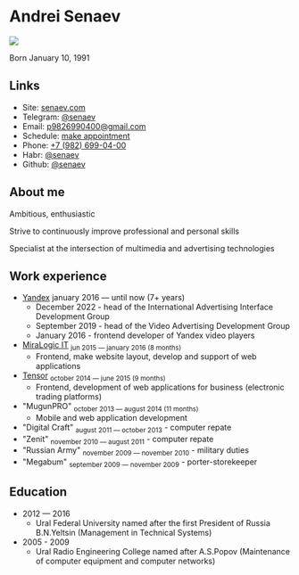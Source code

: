 # Andrei Senaev

![](https://senaev.com/img/avatar-head.jpeg)

Born January 10, 1991

## Links

-   Site: [senaev.com](https://senaev.com)
-   Telegram: [@senaev](https://senaev.t.me)
-   Email: [p9826990400@gmail.com](mailto:p9826990400@gmail.com)
-   Schedule: [make appointment](https://cal.com/senaev/new)
-   Phone: [+7 (982) 699-04-00](tel:+79826990400)
-   Habr: [@senaev](https://habr.com/ru/users/senaev/publications/articles/)
-   Github: [@senaev](https://github.com/senaev/senaev.com)

## About me

Ambitious, enthusiastic

Strive to continuously improve professional and personal skills

Specialist at the intersection of multimedia and advertising technologies

## Work experience

-   [Yandex](https://ya.ru/) january 2016 — until now (7+ years)
    -   December 2022 - head of the International Advertising Interface Development Group
    -   September 2019 - head of the Video Advertising Development Group
    -   January 2016 - frontend developer of Yandex video players
-   [MiraLogic IT](https://miralogic.ru/) <sub>jun 2015 — january 2016 (8 months)</sub>
    -   Frontend, make website layout, develop and support of web applications
-   [Tensor](https://tensor.ru/) <sub>october 2014 — june 2015 (9 months)</sub>
    -   Frontend, development of web applications for business (electronic trading platforms)
-   "MugunPRO" <sub>october 2013 — august 2014 (11 months)</sub>
    -   Mobile and web application development
-   "Digital Craft" <sub>august 2011 — october 2013</sub> - computer repate
-   "Zenit" <sub>november 2010 — august 2011</sub> - computer repate
-   "Russian Army" <sub>november 2009 — november 2010</sub> - military duties
-   "Megabum" <sub>september 2009 — november 2009</sub> - porter-storekeeper

## Education

-   2012 — 2016
    -   Ural Federal University named after the first President of Russia B.N.Yeltsin (Management in Technical Systems)
-   2005 - 2009
    -   Ural Radio Engineering College named after A.S.Popov (Maintenance of computer equipment and computer networks)
